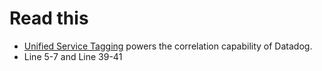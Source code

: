# Read this
- [Unified Service Tagging](https://docs.datadoghq.com/getting_started/tagging/unified_service_tagging/?tab=kubernetes#overview) powers the correlation capability of Datadog. 
- Line 5-7 and Line 39-41